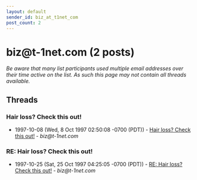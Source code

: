 ```yaml
---
layout: default
sender_id: biz_at_t1net_com
post_count: 2
---
```


# biz<span>@</span>t-1net.com (2 posts)

_Be aware that many list participants used multiple email addresses over their time active on the list. As such this page may not contain all threads available._

## Threads

### Hair loss? Check this out!
+ 1997-10-08 (Wed, 8 Oct 1997 02:50:08 -0700 (PDT)) - [Hair loss? Check this out!](/archive/1997/10/ec9b181e26d672d84cbc2d08b690c9c2dcc4f56866119a922012c22d9f138dd8) - _biz@t-1net.com_

### RE: Hair loss? Check this out!
+ 1997-10-25 (Sat, 25 Oct 1997 04:25:05 -0700 (PDT)) - [RE: Hair loss? Check this out!](/archive/1997/10/d84d859bcfbca82f702aa76b271359829d692851d930f758addbb3c80cad73a5) - _biz@t-1net.com_

